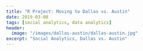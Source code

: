 ```yaml
---
title: "R Project: Moving to Dallas vs. Austin"
date: 2019-03-08
tags: [social analytics, data analytics]
header:
  image: "/images/dallas-austin/dallas-austin.jpg"
excerpt: "Social Analytics, Dallas vs. Austin"
---
```

